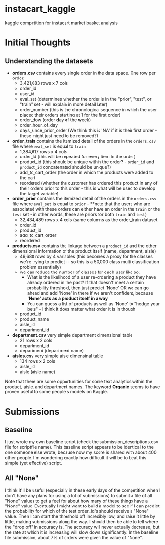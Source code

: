 # instacart_kaggle
kaggle competition for instacart market basket analysis


# Initial Thoughts

## Understanding the datasets

- **orders.csv** contains every single order in the data space. One row per order.
	* 3,421,083 rows x 7 cols
	* order_id
	* user_id 
	* eval_set (determines whether the order is in the "prior", "test", or "train" set - will explain in more detail later)
	* order_number (this is the chronological sequence in which the user placed their orders starting at 1 for the first order)
	* order_dow (order **d**ay **o**f the **w**eek)
	* order_hour_of_day
	* days_since_prior_order (We think this is 'NA' if it is their first order - these might just need to be removed?)
- **order_train** contains the itemized detail of the orders in the `orders.csv` file where `eval_set` is equal to `train`
	* 1,384,617 rows x 4 cols
	* order_id (this will be repeated for every item in the order)
	* product_id (this should be unique within the order? - `order_id` and `product_id` concatenated should be unique?)
	* add_to_cart_order (the order in which the products were added to the cart
	* reordered (whether the customer has ordered this product in any of their orders prior to this order - this is what will be used to develop the target variable)
- **order_prior** contains the itemized detail of the orders in the `orders.csv` file where `eval_set` is equal to `prior` - **note that the users who are associated with these orders can either have an order in the `train` or the `test` set - in other words, these are priors for both `train` and `test`)
	* 32,434,489 rows x 4 cols (same columns as the order_train dataset
	* order_id
	* product_id
	* add_to_cart_order
	* reordered
- **products.csv** contains the linkage between a `product_id` and the other dimensional information of the product itself (name, department, aisle)
	* 49,688 rows by 4 variables (this becomes a proxy for the classes we're trying to predict -- so this is a 50,000 class multi classification problem essentially)
	* we can reduce the number of classes for each user like so:
		* What is the likelihood of a user re-ordering a product they have already ordered in the past? If that doesn't meet a certain probability threshold, then just predict 'None' OR we can go ahead and add 'None' in there if we aren't confident, because **'None' acts as a product itself in a way**
		* You can guess a list of products as well as 'None' to "hedge your bets" - I think it does matter what order it is in though
	* product_id
	* product_name
	* aisle_id
	* department_id
- **department.csv** very simple department dimensional table
	* 21 rows x 2 cols
	* department_id
	* department (department name)
- **aisles.csv** very simple aisle dimensinal table
	* 134 rows x 2 cols
	* aisle_id
	* aisle (aisle name)
	

Note that there are some opportunities for some text analytics within the product, aisle, and department names. The keyword **Organic** seems to have proven useful to some people's models on Kaggle.

# Submissions

## Baseline

I just wrote my own baseline script (check the submission_descriptions.csv file for scriptfile name). This baseline script appears to be identical to the one someone
else wrote, because now my score is shared with about 400 other people. I'm wondering exactly how difficult it will be to beat this simple (yet effective) script.


## All "None"

I think it'll be useful (especially in these early days of the competition when I don't have any plans for using a lot of submissions) to submit a file of
all "None" values to get a feel for about how many of these things have a "None" value. Eventually I might want to build a model to see if I can predict the probability
for which of the test order_id's should receive a "None" value. Then I can start the threshold off incredibly low, and raise it little by little, making submissions 
along the way. I should then be able to tell where the "drop off" in accuracy is. The accuracy will never actually decrease, but the rate at which it is increasing will slow down
significantly. In the baseline file submission, about 7% of orders were given the value of "None". 

	